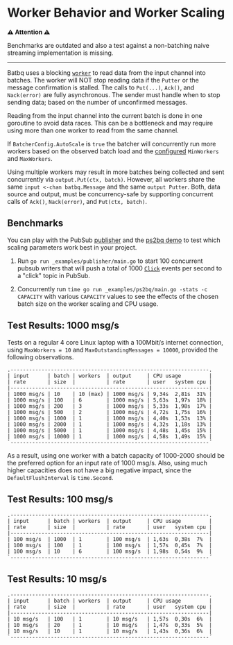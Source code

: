 # Worker Behavior and Worker Scaling

**⚠️ Attention ⚠️**

Benchmarks are outdated and also a test against a non-batching naive streaming implementation is missing.

---

Batbq uses a blocking [`worker`](worker.go) to read data from the input channel into batches.
The worker will NOT stop reading data if the `Putter` or the message confirmation is stalled.
The calls to `Put(...)`, `Ack()`, and `Nack(error)` are fully asynchronous.
The sender must handle when to stop sending data; based on the number of unconfirmed messages.

Reading from the input channel into the current batch is done in one goroutine to avoid data races.
This can be a bottleneck and may require using more than one worker to read from the same channel.

If `BatcherConfig.AutoScale` is `true` the batcher will concurrently run more workers based on the
observed batch load and the [configured](config/config.go) `MinWorkers` and `MaxWorkers`.

Using multiple workers may result in more batches being collected and sent concurrently via
`output.Put(ctx, batch)`. However, all workers share the same `input <-chan batbq.Message` and the
same `output Putter`. Both, data source and output, must be concurrency-safe by supporting
concurrent calls of `Ack()`, `Nack(error)`, and `Put(ctx, batch)`.

## Benchmarks

You can play with the PubSub [publisher](_examples/publisher/main.go) and the
[ps2bq demo](_examples/ps2bq/main.go) to test which scaling parameters work best in your project.

1. Run `go run _examples/publisher/main.go` to start 100 concurrent pubsub writers that will push
   a total of 1000 [`Click`](_examples/ps2bq/clicks/clicks.go) events per second to a "click" topic
   in PubSub.

2. Concurrently run `time go run _examples/ps2bq/main.go -stats -c CAPACITY` with various `CAPACITY`
   values to see the effects of the chosen batch size on the worker scaling and CPU usage.


## Test Results: 1000 msg/s
Tests on a regular 4 core Linux laptop with a 100Mbit/s internet connection, using `MaxWorkers = 10`
and `MaxOutstandingMessages = 10000`, provided the following observations.

```
.----------------------------------------------------------------.
| input      | batch | workers  | output     | CPU usage         |
| rate       | size  |          | rate       | user   system cpu |
|----------------------------------------------------------------|
| 1000 msg/s | 10    | 10 (max) | 1000 msg/s | 9,34s  2,81s  31% |
| 1000 msg/s | 100   | 6        | 1000 msg/s | 5,63s  1,97s  18% |
| 1000 msg/s | 200   | 3        | 1000 msg/s | 5,33s  1,98s  17% |
| 1000 msg/s | 500   | 2        | 1000 msg/s | 4,72s  1,75s  16% |
| 1000 msg/s | 1000  | 1        | 1000 msg/s | 4,40s  1,53s  13% |
| 1000 msg/s | 2000  | 1        | 1000 msg/s | 4,32s  1,18s  13% |
| 1000 msg/s | 5000  | 1        | 1000 msg/s | 4,48s  1,45s  15% |
| 1000 msg/s | 10000 | 1        | 1000 msg/s | 4,58s  1,49s  15% |
`----------------------------------------------------------------´
```

As a result, using one worker with a batch capacity of 1000-2000 should be the preferred option for
an input rate of 1000 msg/s. Also, using much higher capacities does not have a big negative impact,
since the `DefaultFlushInterval` is `time.Second`.

## Test Results: 100 msg/s
```
.----------------------------------------------------------------.
| input      | batch | workers  | output     | CPU usage         |
| rate       | size  |          | rate       | user   system cpu |
|----------------------------------------------------------------|
| 100 msg/s  | 1000  | 1        | 100 msg/s  | 1,63s  0,38s  7%  |
| 100 msg/s  | 100   | 1        | 100 msg/s  | 1,57s  0,45s  7%  |
| 100 msg/s  | 10    | 6        | 100 msg/s  | 1,98s  0,54s  9%  |
`----------------------------------------------------------------´
```

## Test Results: 10 msg/s
```
.----------------------------------------------------------------.
| input      | batch | workers  | output     | CPU usage         |
| rate       | size  |          | rate       | user   system cpu |
|----------------------------------------------------------------|
| 10 msg/s   | 100   | 1        | 10 msg/s   | 1,57s  0,30s  6%  |
| 10 msg/s   | 20    | 1        | 10 msg/s   | 1,47s  0,33s  5%  |
| 10 msg/s   | 10    | 1        | 10 msg/s   | 1,43s  0,36s  6%  |
`----------------------------------------------------------------´
```
